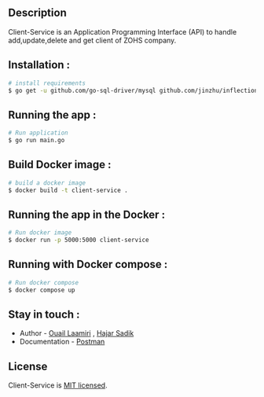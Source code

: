 ## Description

Client-Service is an Application Programming Interface (API) to handle add,update,delete and get client of ZOHS company.
## Installation :
```bash
# install requirements
$ go get -u github.com/go-sql-driver/mysql github.com/jinzhu/inflection github.com/gorilla/mux github.com/joho/godotenv github.com/jinzhu/inflection github.com/dgrijalva/jwt-go
```
## Running the app : 
```bash
# Run application
$ go run main.go
```
## Build Docker image : 
```bash
# build a docker image
$ docker build -t client-service .
```
## Running the app in the Docker : 
```bash
# Run docker image
$ docker run -p 5000:5000 client-service
```
## Running with Docker compose :
```bash
# Run docker compose
$ docker compose up
```
## Stay in touch :
- Author - [Ouail Laamiri](https://www.linkedin.com/in/ouaillaamiri/) , [Hajar Sadik](https://www.linkedin.com/in/hajar-sadik-b27594268?miniProfileUrn=urn%3Ali%3Afs_miniProfile%3AACoAAEGU9k8BLhHzARArf7SblDplgU6ufFqc-0w&lipi=urn%3Ali%3Apage%3Ad_flagship3_search_srp_all%3BwRckppvzRNiFd9xB2PswKw%3D%3D)
- Documentation - [Postman](https://documenter.getpostman.com/view/27440422/2s9YkuXxNb)

## License

Client-Service is [MIT licensed](LICENSE).


